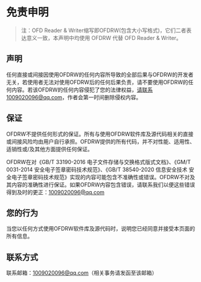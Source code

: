 # 免责申明

> 注：OFD Reader & Writer缩写即OFDRW(包含大小写格式)，它们二者表达意义一致，本声明中均使用 OFDRW 代替 OFD Reader & Writer。

## 声明 

任何直接或间接因使用OFDRW的任何内容所导致的全部后果与OFDRW的开发者无关，若使用者无法对使用OFDRW后的任何后果负责，请不要使用OFDRW的任何内容。若该OFDRW的任何内容侵犯了您的法律权益，请联系1009020096@qq.com，作者会第一时间删除侵权内容。

## 保证

OFDRW不提供任何形式的保证。所有与使用OFDRW软件库及源代码相关的直接或间接风险均由用户自行承担。OFDRW提供的所有代码，并不对性能、适用性、适销性或/及其他方面提供任何保证。

OFDRW在对《GB/T 33190-2016 电子文件存储与交换格式版式文档》、《GM/T 0031-2014 安全电子签章密码技术规范》、《GB/T 38540-2020 信息安全技术 安全电子签章密码技术规范》实现的内容可能包含不准确性或错误。OFDRW不对及其内容的准确性进行保证。如果OFDRW内容包含错误，请联系我们以便这些错误得到及时的更正：1009020096@qq.com

## 您的行为

当您以任何方式使用OFDRW软件库及源代码时，说明您已经同意并接受本页面的所有信息。

## 联系方式

联系邮箱：1009020096@qq.com（相关事务请发函至该邮箱）